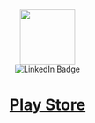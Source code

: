 <div id="header" align="center">
  <img src="https://media.giphy.com/media/M9gbBd9nbDrOTu1Mqx/giphy.gif" width="100"/>
  <div id="badges">
<a href="https://www.linkedin.com/in/duetianmehedishuvo/"><img src="https://img.shields.io/badge/LinkedIn-blue?style=for-the-badge&logo=linkedin&logoColor=white" alt="LinkedIn Badge"/></a>
	
  </div>
 <h1><a href="https://play.google.com/store/apps/dev?id=5439194968291709425">Play Store</a></h1>
</div>


<!--
**duetianmehedishuvo/duetianmehedishuvo** is a ✨ _special_ ✨ repository because its `README.md` (this file) appears on your GitHub profile.

Here are some ideas to get you started:

- 🔭 I’m currently working on ...
- 🌱 I’m currently learning ...
- 👯 I’m looking to collaborate on ...
- 🤔 I’m looking for help with ...
- 💬 Ask me about ...
- 📫 How to reach me: ...
- 😄 Pronouns: ...
- ⚡ Fun fact: ...
-->
